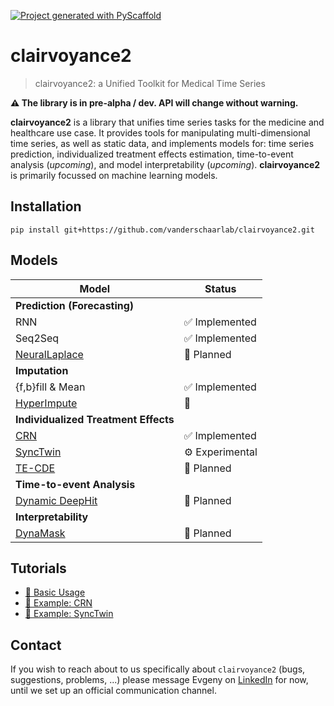 <!-- These are examples of badges you might want to add to your README:
     please update the URLs accordingly

[![Built Status](https://api.cirrus-ci.com/github/<USER>/clairvoyance2.svg?branch=main)](https://cirrus-ci.com/github/<USER>/clairvoyance2)
[![ReadTheDocs](https://readthedocs.org/projects/clairvoyance2/badge/?version=latest)](https://clairvoyance2.readthedocs.io/en/stable/)
[![Coveralls](https://img.shields.io/coveralls/github/<USER>/clairvoyance2/main.svg)](https://coveralls.io/r/<USER>/clairvoyance2)
[![PyPI-Server](https://img.shields.io/pypi/v/clairvoyance2.svg)](https://pypi.org/project/clairvoyance2/)
[![Conda-Forge](https://img.shields.io/conda/vn/conda-forge/clairvoyance2.svg)](https://anaconda.org/conda-forge/clairvoyance2)
[![Monthly Downloads](https://pepy.tech/badge/clairvoyance2/month)](https://pepy.tech/project/clairvoyance2)
[![Twitter](https://img.shields.io/twitter/url/http/shields.io.svg?style=social&label=Twitter)](https://twitter.com/clairvoyance2)
-->

[![Project generated with PyScaffold](https://img.shields.io/badge/-PyScaffold-005CA0?logo=pyscaffold)](https://pyscaffold.org/)



# clairvoyance2

> clairvoyance2: a Unified Toolkit for Medical Time Series

**⚠️ The library is in pre-alpha / dev. API will change without warning.**

**clairvoyance2** is a library that unifies time series tasks for the medicine and healthcare use case.  It provides tools for manipulating multi-dimensional time series, as well as static data, and implements models for: time series prediction, individualized treatment effects estimation, time-to-event analysis (*upcoming*), and model interpretability (*upcoming*).  **clairvoyance2** is primarily focussed on machine learning models.




## Installation

`pip install git+https://github.com/vanderschaarlab/clairvoyance2.git`



## Models

| Model | Status |
|-|-|
| **Prediction (Forecasting)** |
| RNN | ✅ Implemented |
| Seq2Seq | ✅ Implemented |
| [NeuralLaplace](https://github.com/samholt/NeuralLaplace) | 🔲 Planned |
| **Imputation** |
| {f,b}fill & Mean | ✅ Implemented |
| [HyperImpute](https://proceedings.mlr.press/v162/jarrett22a/jarrett22a.pdf) | 🔲
| **Individualized Treatment Effects** |
| [CRN](https://openreview.net/forum?id=BJg866NFvB) | ✅ Implemented |
| [SyncTwin](https://proceedings.neurips.cc/paper/2021/hash/19485224d128528da1602ca47383f078-Abstract.html) | ⚙️ Experimental |
| [TE-CDE](https://proceedings.mlr.press/v162/seedat22b/seedat22b.pdf) | 🔲 Planned |
| **Time-to-event Analysis** |
| [Dynamic DeepHit](https://pubmed.ncbi.nlm.nih.gov/30951460/) | 🔲 Planned |
| **Interpretability** |
| [DynaMask](http://proceedings.mlr.press/v139/crabbe21a/crabbe21a.pdfsa) | 🔲 Planned |



## Tutorials

* [📔 Basic Usage](tutorials/basic_usage.ipynb)
* [📔 Example: CRN](tutorials/crn.ipynb)
* [📔 Example: SyncTwin](tutorials/synctwin.ipynb)


## Contact

If you wish to reach about to us specifically about `clairvoyance2` (bugs, suggestions, problems, ...) please message
Evgeny on [LinkedIn](https://www.linkedin.com/in/e-s-saveliev/) for now, until we set up an official communication channel.
